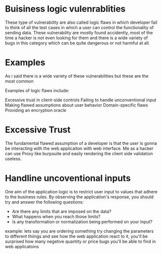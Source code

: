 # Buisiness logic vulenrablities


These type of vulnerability are also called logic flaws in which developer fail to think of all the test cases in which a user can control the functionality of sending data.
These vulnerability are mostly found accidently, most of the time a hacker is not even looking for them and there is a wide variety of bugs in this category which can be quite dangerous or not harmful at all.


# Examples

As i said there is a wide variety of these vulnerabilities but these are the most common

 Examples of logic flaws include:

Excessive trust in client-side controls 
Failing to handle unconventional input 
Making flawed assumptions about user behavior 
Domain-specific flaws 
Providing an encryption oracle 


# Excessive Trust

The fundamental flawed assumption of a developer is that the user is gonna be interacting with the web applicaiton with web interface. Me as a hacker can use Proxy like burpsuite and easily rendering the client side validation useless.


# Handline uncoventional inputs

One aim of the application logic is to restrict user input to values that adhere to the business rules.
By observing the application's response, you should try and answer the following questions:

-    Are there any limits that are imposed on the data?
-    What happens when you reach those limits?
-    Is any transformation or normalization being performed on your input?


example:
lets say you are ordering something try changing the parameters to different thiings and see how the web application react to it, you'll be surprised how many negetive quantity or price bugs you'll be able to find in web applicatoins 










